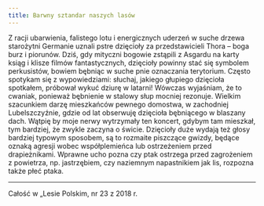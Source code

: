 ```yaml
---
title: Barwny sztandar naszych lasów
---
```

Z racji ubarwienia, falistego lotu i energicznych uderzeń w suche drzewa starożytni Germanie uznali pstre dzięcioły za przedstawicieli Thora – boga burz i piorunów. Dziś, gdy mityczni bogowie zstąpili z Asgardu na karty ksiąg i klisze filmów fantastycznych, dzięcioły powinny stać się symbolem perkusistów, bowiem bębniąc w suche pnie oznaczania terytorium. Często spotykam się z wypowiedziami: słuchaj, jakiego głupiego dzięcioła spotkałem, próbował wykuć dziurę w latarni! Wówczas wyjaśniam, że to cwaniak, ponieważ bębnienie w stalowy słup mocniej rezonuje. Wielkim szacunkiem darzę mieszkańców pewnego domostwa, w zachodniej Lubelszczyźnie, gdzie od lat obserwuję dzięcioła bębniącego w blaszany dach. Wątpię by moje nerwy wytrzymały ten koncert, gdybym tam mieszkał, tym bardziej, że zwykle zaczyna o świcie. Dzięcioły duże wydają też głosy bardziej typowym sposobem, są to rozmaite piszczące gwizdy, będące oznaką agresji wobec współplemieńca lub ostrzeżeniem przed drapieżnikami. Wprawne ucho pozna czy ptak ostrzega przed zagrożeniem z powietrza, np. jastrzębiem, czy naziemnym napastnikiem jak lis, rozpozna także płeć ptaka.

***

Całość w „Lesie Polskim, nr 23 z 2018 r.
